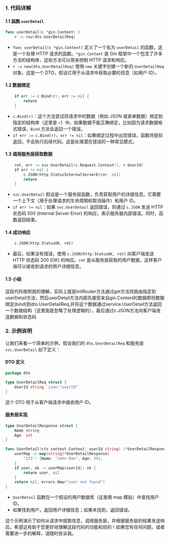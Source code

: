 ### 1. 代码详解

#### 1.1 函数 `userDetail`
```go
func userDetail(c *gin.Context) {
    r := new(dto.UserDetailReq)
```
- `func userDetail(c *gin.Context)` 定义了一个名为 `userDetail` 的函数，这是一个处理 HTTP 请求的函数。`*gin.Context` 是 Gin 框架中一个包含了许多方法的结构体，这些方法可以用来控制 HTTP 请求和响应。
- `r := new(dto.UserDetailReq)` 使用 `new` 关键字创建一个新的 `UserDetailReq` 对象，这是一个 DTO，假设它用于从请求中获取必要的信息（如用户 ID）。

#### 1.2 数据绑定
```go
    if err := c.Bind(r); err != nil {
        return
    }
```
- `c.Bind(r)`：这个方法尝试将请求中的数据（例如 JSON 或表单数据）绑定到指定的结构体（这里是 `r`）中。如果数据不能正确绑定，比如因为请求数据格式错误，`Bind` 方法会返回一个错误。
- `if err := c.Bind(r); err != nil`：如果绑定过程中出现错误，函数将提前返回，不会执行后续代码。这是处理潜在错误的一种常见模式。

#### 1.3 调用服务层获取数据
```go
    ret, err := svc.UserDetail(c.Request.Context(), r.UserId)
    if err != nil {
        c.JSON(http.StatusInternalServerError, nil)
        return
    }
```
- `svc.UserDetail` 假设是一个服务层函数，负责获取用户的详细信息。它需要一个上下文（用于处理请求的生命周期和取消操作）和用户 ID。
- `if err != nil`：如果 `svc.UserDetail` 返回错误，则通过 `c.JSON` 发送 HTTP 状态码 500 (Internal Server Error) 的响应，表示服务器内部错误。同时，函数返回结束。

#### 1.4 成功响应
```go
    c.JSON(http.StatusOK, ret)
```
- 最后，如果没有错误，使用 `c.JSON(http.StatusOK, ret)` 向客户端发送 HTTP 状态码 200 (OK) 的响应。`ret` 是从服务层获取的用户数据，这样客户端可以接收到请求的用户详细信息。

#### 1.5 小结
这段代码按照我的理解，实际上就是InitRouter方法通过get方法将路由指定到userDetail方法，然后userDetail方法内部先接受来自gin.Context的数据即将数据绑定(bind)到dto.UserDetailReq,并将这个数据通过service.UserDetail方法返回一个数据结构（这里面是忽略了处理逻辑的），最后通过c.JSON方法向客户端发送数据和状态码

### 2. 示例说明
让我们来看一个简单的示例，假设我们的 `dto.UserDetailReq` 和服务层 `svc.UserDetail` 如下定义：

#### DTO 定义
```go
package dto

type UserDetailReq struct {
    UserId string `json:"userId"`
}
```
这个 DTO 用于从客户端请求中接收用户 ID。

#### 服务层实现
```go
type UserDetailResponse struct {
    Name string
    Age  int
}

func UserDetail(ctx context.Context, userId string) (*UserDetailResponse, error) {
    userMap := map[string]*UserDetailResponse{
        "123": {Name: "John Doe", Age: 30},
    }
    if user, ok := userMap[userId]; ok {
        return user, nil
    }
    return nil, errors.New("user not found")
}
```
- `UserDetail` 函数在一个假设的用户数据库（这里用 map 模拟）中查找用户 ID。
- 如果找到用户，返回用户详细信息；如果未找到，返回错误。

这个示例演示了如何从请求中提取信息，调用服务层，并根据服务层的结果发送响应。希望这有助于您更好地理解这段代码的功能和目的！如果您有任何问题，或者需要进一步的解释，请随时告诉我。
